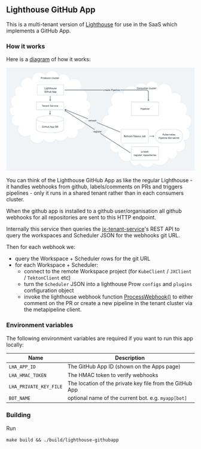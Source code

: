 ## Lighthouse GitHub App

This is a multi-tenant version of [Lighthouse](https://github.com/jenkins-x/lighthouse) for use in the SaaS which implements a GitHub App.

### How it works

Here is a [diagram](https://whimsical.com/48NiENaA7vYCu8bUtgUfh8) of how it works:

![Overview](docs/images/app.png)


You can think of the Lighthouse GitHub App as like the regular Lighthouse - it handles webhooks from github, labels/comments on PRs and triggers pipelines - only it runs in a shared tenant rather than in each consumers cluster.

When the github app is installed to a github user/organisation all github webhooks for all repositories are sent to this HTTP endpoint.

Internally this service then queries the [jx-tenant-service](https://github.com/cloudbees/jx-tenant-service)'s REST API to query the workspaces and Scheduler JSON for the webhooks git URL.

Then for each webhook we:

* query the Workspace + Scheduler rows for the git URL
* for each Workspace + Scheduler:
  * connect to the remote Workspace project (for `KubeClient` / `JXClient` / `TektonClient` etc)
  * turn the `Scheduler` JSON into a lighthouse Prow `configs` and `plugins` configuration object
  * invoke the lighthouse webhook function [ProcessWebhook()](https://github.com/jenkins-x/lighthouse/blob/master/pkg/webhook/webhook.go#L233) to either comment on the PR or create a new pipeline in the tenant cluster via the metapipeline client.


### Environment variables

The following environment variables are required if you want to run this app locally:

| Name  |  Description |
| ------------- | ------------- |
| `LHA_APP_ID` | The GitHub App ID (shown on the Apps page) |
| `LHA_HMAC_TOKEN` | The HMAC token to verify webhooks |
| `LHA_PRIVATE_KEY_FILE` | The location of the private key file from the GitHub App |
| `BOT_NAME` | optional name of the current bot. e.g. `myapp[bot]` |


### Building

Run

    make build && ./build/lighthouse-githubapp
    
    
